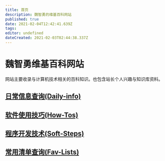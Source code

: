 ```yaml
---
title: 首页
description: 魏智勇的维基百科网站
published: true
date: 2021-02-04T12:42:41.639Z
tags: 
editor: undefined
dateCreated: 2021-02-03T02:44:38.337Z
---
```


# 魏智勇维基百科网站
网站主要收录与计算机技术相关的百科知识。也包含站长个人兴趣与知识库资料。

## [日常信息查询(Daily-info)](/daily-information)

## [软件使用技巧(How-Tos)](/software-howtos)

## [程序开发技术(Soft-Steps)](/software-steps)

## [常用清单查询(Fav-Lists)](/fav-lists)




